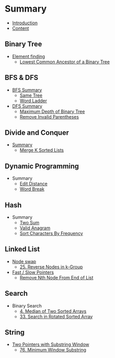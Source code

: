 # Summary

* [Introduction](README.md)
* [Content](content.md)

## Binary Tree

* [Element finding](binary-tree/find-an-element-in-the-tree.md)
  * [Lowest Common Ancestor of a Binary Tree](binary-tree/find-an-element-in-the-tree/leetcode-236-lowest-common-ancestor-of-a-binary-tree.md)

## BFS & DFS

* [BFS Summary](bfs-and-dfs/bfs-summary.md)
  * [Same Tree](same-tree.md)
  * [Word Ladder](127word-ladder.md)
* [DFS Summary](bfs-and-dfs/dfs-summary.md)
  * [Maximum Depth of Binary Tree](bfs-and-dfs/maximum-depth-of-binary-tree.md)
  * [Remove Invalid Parentheses](bfs-and-dfs/remove-invalid-parentheses.md)

## Divide and Conquer

* [Summary](divide-and-conquer/summary.md)
  * [Merge K Sorted Lists](divide-and-conquer/merge-k-sorted-lists.md)

## Dynamic Programming

* Summary
  * [Edit Distance](edit-distance.md)
  * [Word Break](word-break.md)

## Hash

* Summary
  * [Two Sum](hash/two-sum.md)
  * [Valid Anagram](chapter1.md)
  * [Sort Characters By Frequency](hash/sort-characters-by-frequency.md)

## Linked List

* [Node swap](linked-list/summary.md)
  * [25. Reverse Nodes in k-Group](linked-list/reverse-nodes-in-k-group.md)
* [Fast / Slow Pointers](linked-list/fast-slow-pointers.md)
  * [Remove Nth Node From End of List](linked-list/fast-slow-pointers/remove-nth-node-from-end-of-list.md)

## Search

* Binary Search
  * [4. Median of Two Sorted Arrays](search/median-of-two-sorted-array.md)
  * [33. Search in Rotated Sorted Array](search/search-in-rotated-sorted-array.md)

## String

* [Two Pointers with Substring Window](two-pointers-with-substring-window.md)
  * [76. Minimum Window Substring](two-pointers-with-substring-window/minimum-window-substring.md)

